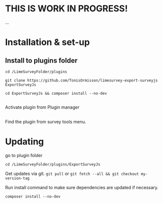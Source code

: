 # THIS IS WORK IN PROGRESS!
...


# Installation & set-up
## Install to plugins folder

```
cd /LimeSurveyFolder/plugins
```


```
git clone https://github.com/TonisOrmisson/limesurvey-export-surveyjs ExportSurveyJs
```

```
cd ExportSurveyJs && composer install --no-dev
```

##
Activate plugin from Plugin manager

##
Find the plugin from survey tools menu.

# Updating

go to plugin folder
```
cd /LimeSurveyFolder/plugins/ExportSurveyJs
```

Get updates via git.
`git pull` or `git fetch --all && git checkout my-version-tag`


Run install command to make sure dependencies are updated if necessary.
```
composer install --no-dev
```

